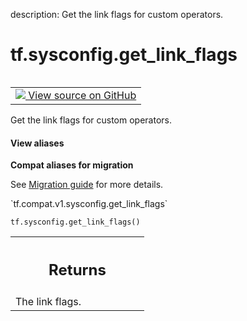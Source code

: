 description: Get the link flags for custom operators.

<div itemscope itemtype="http://developers.google.com/ReferenceObject">
<meta itemprop="name" content="tf.sysconfig.get_link_flags" />
<meta itemprop="path" content="Stable" />
</div>

# tf.sysconfig.get_link_flags

<!-- Insert buttons and diff -->

<table class="tfo-notebook-buttons tfo-api nocontent" align="left">
<td>
  <a target="_blank" href="https://github.com/tensorflow/tensorflow/blob/r2.4/tensorflow/python/platform/sysconfig.py#L71-L87">
    <img src="https://www.tensorflow.org/images/GitHub-Mark-32px.png" />
    View source on GitHub
  </a>
</td>
</table>



Get the link flags for custom operators.

<section class="expandable">
  <h4 class="showalways">View aliases</h4>
  <p>
<b>Compat aliases for migration</b>
<p>See
<a href="https://www.tensorflow.org/guide/migrate">Migration guide</a> for
more details.</p>
<p>`tf.compat.v1.sysconfig.get_link_flags`</p>
</p>
</section>

<pre class="devsite-click-to-copy prettyprint lang-py tfo-signature-link">
<code>tf.sysconfig.get_link_flags()
</code></pre>



<!-- Placeholder for "Used in" -->


<!-- Tabular view -->
 <table class="responsive fixed orange">
<colgroup><col width="214px"><col></colgroup>
<tr><th colspan="2"><h2 class="add-link">Returns</h2></th></tr>
<tr class="alt">
<td colspan="2">
The link flags.
</td>
</tr>

</table>

